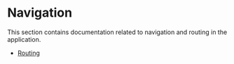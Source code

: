 # Navigation

This section contains documentation related to navigation and routing in the application.

-   [Routing](./1_routing.md) 